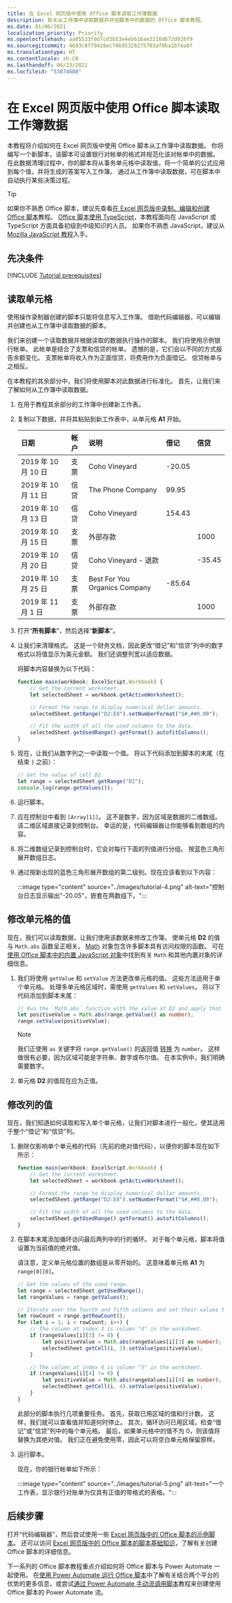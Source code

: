 ```yaml
---
title: 在 Excel 网页版中使用 Office 脚本读取工作簿数据
description: 有关从工作簿中读取数据并评估脚本中的数据的 Office 脚本教程。
ms.date: 01/06/2021
localization_priority: Priority
ms.openlocfilehash: aa05533f0d7cd3b53e4eb616ae3216d672d026f9
ms.sourcegitcommit: 4693c8f79428ec74695328275703af0ba1bfea8f
ms.translationtype: HT
ms.contentlocale: zh-CN
ms.lasthandoff: 06/23/2021
ms.locfileid: "53074688"
---
```

# <a name="read-workbook-data-with-office-scripts-in-excel-on-the-web"></a>在 Excel 网页版中使用 Office 脚本读取工作簿数据

本教程将介绍如何在 Excel 网页版中使用 Office 脚本从工作簿中读取数据。 你将编写一个新脚本，该脚本可设置银行对帐单的格式并规范化该对帐单中的数据。 在此数据清理过程中，你的脚本将从事务单元格中读取值，将一个简单的公式应用到每个值，并将生成的答案写入工作簿。 通过从工作簿中读取数据，可在脚本中自动执行某些决策过程。

> [!TIP]
> 如果你不熟悉 Office 脚本，建议先查看[在 Excel 网页版中录制、编辑和创建 Office 脚本](excel-tutorial.md)教程。 [Office 脚本使用 TypeScript](../overview/code-editor-environment.md)，本教程面向在 JavaScript 或 TypeScript 方面具备初级到中级知识的人员。 如果你不熟悉 JavaScript，建议从 [Mozilla JavaScript 教程](https://developer.mozilla.org/docs/Web/JavaScript/Guide/Introduction)入手。

## <a name="prerequisites"></a>先决条件

[!INCLUDE [Tutorial prerequisites](../includes/tutorial-prerequisites.md)]

## <a name="read-a-cell"></a>读取单元格

使用操作录制器创建的脚本只能将信息写入工作簿。 借助代码编辑器，可以编辑并创建也从工作簿中读取数据的脚本。

我们来创建一个读取数据并根据读取的数据执行操作的脚本。 我们将使用示例银行帐单。 此帐单是结合了支票和信贷的帐单。 遗憾的是，它们会以不同的方式报告余额变化。 支票帐单将收入作为正面信贷，将费用作为负面借记。 信贷帐单与之相反。

在本教程的其余部分中，我们将使用脚本对此数据进行标准化。 首先，让我们来了解如何从工作簿中读取数据。

1. 在用于教程其余部分的工作簿中创建新工作表。
2. 复制以下数据，并将其粘贴到新工作表中，从单元格 **A1** 开始。

    |日期 |帐户 |说明 |借记 |信贷 |
    |:--|:--|:--|:--|:--|
    |2019 年 10 月 10 日 |支票 |Coho Vineyard |-20.05 | |
    |2019 年 10 月 11 日 |信贷 |The Phone Company |99.95 | |
    |2019 年 10 月 13 日 |信贷 |Coho Vineyard |154.43 | |
    |2019 年 10 月 15 日 |支票 |外部存款 | |1000 |
    |2019 年 10 月 20 日 |信贷 |Coho Vineyard - 退款 | |-35.45 |
    |2019 年 10 月 25 日 |支票 |Best For You Organics Company | -85.64 | |
    |2019 年 11 月 1 日 |支票 |外部存款 | |1000 |

3. 打开“**所有脚本**”，然后选择“**新脚本**”。
4. 让我们来清理格式。 这是一个财务文档，因此更改“借记”和“信贷”列中的数字格式以将值显示为美元金额。 我们还调整列宽以适应数据。

    将脚本内容替换为以下代码：

    ```TypeScript
    function main(workbook: ExcelScript.Workbook) {
        // Get the current worksheet.
        let selectedSheet = workbook.getActiveWorksheet();

        // Format the range to display numerical dollar amounts.
        selectedSheet.getRange("D2:E8").setNumberFormat("$#,##0.00");

        // Fit the width of all the used columns to the data.
        selectedSheet.getUsedRange().getFormat().autofitColumns();
    }
    ```

5. 现在，让我们从数字列之一中读取一个值。 将以下代码添加到脚本的末尾（在结束 `}` 之前）：

    ```TypeScript
    // Get the value of cell D2.
    let range = selectedSheet.getRange("D2");
    console.log(range.getValues());
    ```

6. 运行脚本。
7. 应在控制台中看到 `[Array[1]]`。 这不是数字，因为区域是数据的二维数组。 该二维区域直接记录到控制台。 幸运的是，代码编辑器让你能够看到数组的内容。
8. 将二维数组记录到控制台时，它会对每行下面的列值进行分组。 按蓝色三角形展开数组日志。
9. 通过按新出现的蓝色三角形展开数组的第二级别。现在应该看到以下内容：

    :::image type="content" source="../images/tutorial-4.png" alt-text="控制台日志显示输出&quot;-20.05&quot;，嵌套在两数组下。":::

## <a name="modify-the-value-of-a-cell"></a>修改单元格的值

现在，我们可以读取数据，让我们使用该数据来修改工作簿。 使单元格 **D2** 的值与 `Math.abs` 函数呈正相关。 [Math](https://developer.mozilla.org/docs/web/javascript/reference/global_objects/math) 对象包含许多脚本具有访问权限的函数。 可在[使用 Office 脚本中的内置 JavaScript 对象](../develop/javascript-objects.md)中找到有关 `Math` 和其他内置对象的详细信息。

1. 我们将使用 `getValue` 和 `setValue` 方法更改单元格的值。 这些方法适用于单个单元格。 处理多单元格区域时，需使用 `getValues` 和 `setValues`。 将以下代码添加到脚本末尾：

    ```TypeScript
    // Run the `Math.abs` function with the value at D2 and apply that value back to D2.
    let positiveValue = Math.abs(range.getValue() as number);
    range.setValue(positiveValue);
    ```

    > [!NOTE]
    > 我们正使用 `as` 关键字将 `range.getValue()` 的返回值 [转换](https://www.typescripttutorial.net/typescript-tutorial/type-casting/) 为 `number`。  这样做很有必要，因为区域可能是字符串、数字或布尔值。 在本实例中，我们明确需要数字。

2. 单元格 **D2** 的值现在应为正值。

## <a name="modify-the-values-of-a-column"></a>修改列的值

现在，我们知道如何读取和写入单个单元格，让我们对脚本进行一般化，使其适用于整个“借记”和“信贷”列。

1. 删除仅影响单个单元格的代码（先前的绝对值代码），以便你的脚本现在如下所示：

    ```TypeScript
    function main(workbook: ExcelScript.Workbook) {
        // Get the current worksheet.
        let selectedSheet = workbook.getActiveWorksheet();

        // Format the range to display numerical dollar amounts.
        selectedSheet.getRange("D2:E8").setNumberFormat("$#,##0.00");

        // Fit the width of all the used columns to the data.
        selectedSheet.getUsedRange().getFormat().autofitColumns();
    }
    ```

2. 在脚本末尾添加循环访问最后两列中的行的循环。 对于每个单元格，脚本将值设置为当前值的绝对值。

    请注意，定义单元格位置的数组是从零开始的。 这意味着单元格 **A1** 为 `range[0][0]`。

    ```TypeScript
    // Get the values of the used range.
    let range = selectedSheet.getUsedRange();
    let rangeValues = range.getValues();

    // Iterate over the fourth and fifth columns and set their values to their absolute value.
    let rowCount = range.getRowCount();
    for (let i = 1; i < rowCount; i++) {
        // The column at index 3 is column "4" in the worksheet.
        if (rangeValues[i][3] != 0) {
            let positiveValue = Math.abs(rangeValues[i][3] as number);
            selectedSheet.getCell(i, 3).setValue(positiveValue);
        }

        // The column at index 4 is column "5" in the worksheet.
        if (rangeValues[i][4] != 0) {
            let positiveValue = Math.abs(rangeValues[i][4] as number);
            selectedSheet.getCell(i, 4).setValue(positiveValue);
        }
    }
    ```

    此部分的脚本执行几项重要任务。 首先，获取已用区域的值和行计数。 这样，我们就可以查看值并知道何时停止。 其次，循环访问已用区域，检查“借记”或“信贷”列中的每个单元格。 最后，如果单元格中的值不为 0，则该值将替换为其绝对值。 我们正在避免使用零，因此可以将空白单元格保留原样。

3. 运行脚本。

    现在，你的银行帐单如下所示：

    :::image type="content" source="../images/tutorial-5.png" alt-text="一个工作表，显示银行对账单为仅具有正值的带格式的表格。":::

## <a name="next-steps"></a>后续步骤

打开“代码编辑器”，然后尝试使用一些 [Excel 网页版中的 Office 脚本的示例脚本](../resources/samples/excel-samples.md)。 还可以访问 [Excel 网页版中的 Office 脚本的脚本基础知识](../develop/scripting-fundamentals.md)，了解有关创建 Office 脚本的详细信息。

下一系列的 Office 脚本教程重点介绍如何将 Office 脚本与 Power Automate 一起使用。 在[使用 Power Automate 运行 Office 脚本](../develop/power-automate-integration.md)中了解有关结合两个平台的优势的更多信息，或尝试[通过 Power Automate 手动流调用脚本](excel-power-automate-manual.md)教程来创建使用 Office 脚本的 Power Automate 流。
